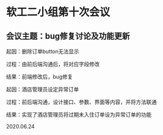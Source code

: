 # 软工二小组第十次会议

## 会议主题：bug修复讨论及功能更新

起因：删除订单button无法显示

过程：由前后端沟通后，将对应字段修改

结果：前端修改后，bug修复



起因：酒店管理员设定异常订单

过程：前后端沟通，设计接口、参数、界面等内容，并将方法联通

结果：实现了酒店管理员将过期未入住订单设为异常订单的功能



2020.06.24